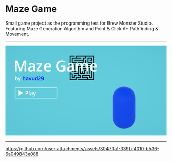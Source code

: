 # Maze Game

Small game project as the programming test for Brew Monster Studio. Featuring Maze Generation Algorithm and Point & Click A* Pathfinding & Movement.

---


![Game Screenshot](https://github.com/havud29/Maze-Game-Demo-Project/blob/master/Screenshots/screenshot.png)

---


https://github.com/user-attachments/assets/3047ffa1-339b-4010-b536-6a049843e088

